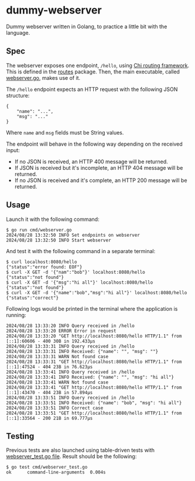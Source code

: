 # dummy-webserver

Dummy webserver written in Golang, to practice a little bit with the language.

## Spec

The webserver exposes one endpoint, `/hello`, using [Chi routing framework](https://go-chi.io/#/). This is defined in the [routes](pkg/routes) package. Then, the main executable, called [webserver.go](cmd/webserver.go), makes use of it.

The `/hello` endpoint expects an HTTP request with the following JSON structure:

```
{
    "name": "...",
    "msg": "..."
}
```

Where `name` and `msg` fields must be String values.

The endpoint will behave in the following way depending on the received input:

- If no JSON is received, an HTTP 400 message will be returned.
- If JSON is received but it's incomplete, an HTTP 404 message will be returned.
- If no JSON is received and it's complete, an HTTP 200 message will be returned.

## Usage

Launch it with the following command:

```
$ go run cmd/webserver.go
2024/08/28 13:32:50 INFO Set endpoints on webserver
2024/08/28 13:32:50 INFO Start webserver
```

And test it with the following command in a separate terminal:

```
$ curl localhost:8080/hello
{"status":"error found: EOF"}
$ curl -X GET -d '{"nam":"bob"}' localhost:8080/hello
{"status":"not found"}
$ curl -X GET -d '{"msg":"hi all"}' localhost:8080/hello
{"status":"not found"}
$ curl -X GET -d '{"name":"bob","msg":"hi all"}' localhost:8080/hello
{"status":"correct"}
```

Following logs would be printed in the terminal where the application is running:

```
2024/08/28 13:33:20 INFO Query received in /hello
2024/08/28 13:33:20 ERROR Error in request
2024/08/28 13:33:20 "GET http://localhost:8080/hello HTTP/1.1" from [::1]:60606 - 400 30B in 192.433µs
2024/08/28 13:33:31 INFO Query received in /hello
2024/08/28 13:33:31 INFO Received: {"name": "", "msg": ""}
2024/08/28 13:33:31 WARN Not found case
2024/08/28 13:33:31 "GET http://localhost:8080/hello HTTP/1.1" from [::1]:47524 - 404 23B in 76.623µs
2024/08/28 13:33:41 INFO Query received in /hello
2024/08/28 13:33:41 INFO Received: {"name": "", "msg": "hi all"}
2024/08/28 13:33:41 WARN Not found case
2024/08/28 13:33:41 "GET http://localhost:8080/hello HTTP/1.1" from [::1]:43470 - 404 23B in 57.894µs
2024/08/28 13:33:51 INFO Query received in /hello
2024/08/28 13:33:51 INFO Received: {"name": "bob", "msg": "hi all"}
2024/08/28 13:33:51 INFO Correct case
2024/08/28 13:33:51 "GET http://localhost:8080/hello HTTP/1.1" from [::1]:33564 - 200 21B in 69.777µs
```

## Testing

Previous tests are also launched using table-driven tests with [webserver_test.go file](cmd/webserver_test.go). Result should be the following:

```
$ go test cmd/webserver_test.go 
ok  	command-line-arguments	0.004s
```
